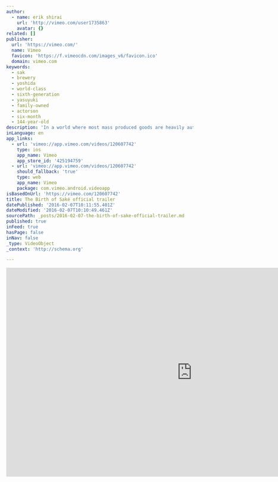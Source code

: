 ```yaml
---
author:
  - name: erik shirai
    url: 'http://vimeo.com/user1735863'
    avatar: {}
related: []
publisher:
  url: 'https://vimeo.com/'
  name: Vimeo
  favicon: 'https://f.vimeocdn.com/images_v6/favicon.ico'
  domain: vimeo.com
keywords:
  - sak
  - brewery
  - yoshida
  - world-class
  - sixth-generation
  - yasuyuki
  - family-owned
  - actorson
  - six-month
  - 144-year-old
description: 'In a world where most mass produced goods are heavily automated, a small group of artisans must brave unusual working conditions to preserve a 2000-year-old tradition that we have come to know as saké.'
inLanguage: en
app_links:
  - url: 'vimeo://app.vimeo.com/videos/120607742'
    type: ios
    app_name: Vimeo
    app_store_id: '425194759'
  - url: 'vimeo://app.vimeo.com/videos/120607742'
    should_fallback: 'true'
    type: web
    app_name: Vimeo
    package: com.vimeo.android.videoapp
isBasedOnUrl: 'https://vimeo.com/120607742'
title: The Birth of Saké official trailer
datePublished: '2016-02-07T10:11:55.401Z'
dateModified: '2016-02-07T10:10:49.461Z'
sourcePath: _posts/2016-02-07-the-birth-of-sake-official-trailer.md
published: true
inFeed: true
hasPage: false
inNav: false
_type: VideoObject
_context: 'http://schema.org'

---
```

<iframe src="https://cdn.embedly.com/widgets/media.html?src=https%3A%2F%2Fplayer.vimeo.com%2Fvideo%2F120607742&amp;url=https%3A%2F%2Fvimeo.com%2F120607742&amp;image=http%3A%2F%2Fi.vimeocdn.com%2Fvideo%2F542006917_1280.jpg&amp;key=b7d04c9b404c499eba89ee7072e1c4f7&amp;type=text%2Fhtml&amp;schema=vimeo" width="1000" height="563" scrolling="no" frameborder="0" allowfullscreen="allowfullscreen" style=""></iframe>